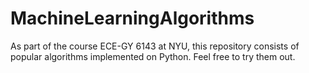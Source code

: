 # MachineLearningAlgorithms

As part of the course ECE-GY 6143 at NYU, this repository consists of popular algorithms implemented on 
Python. Feel free to try them out.
